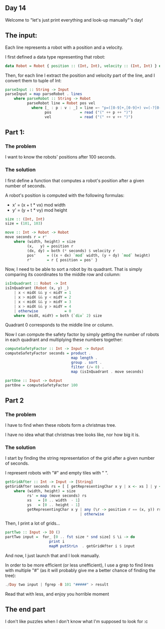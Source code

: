 ## Day 14

Welcome to "let's just print everything and look-up manually"'s day!

## The input:

Each line represents a robot with a position and a velocity.

I first defined a data type representing that robot:

```hs
data Robot = Robot { position :: (Int, Int), velocity :: (Int, Int) } deriving (Show)
```

Then, for each line I extract the position and velocity part of the line,
and I convert them to tuple of Int:

```hs
parseInput :: String -> Input
parseInput = map parseRobot . lines
    where parseRobot :: String -> Robot
          parseRobot line = Robot pos vel
            where [_ : p : v : _] = line =~ "p=([0-9]+,[0-9]+) v=(-?[0-9]+,-?[0-9]+)" :: [[String]]
                  pos             = read ("(" ++ p ++ ")")
                  vel             = read ("(" ++ v ++ ")")
```

## Part 1:

### The problem

I want to know the robots' positions after 100 seconds.

### The solution

I first define a function that computes a robot's position after a given number of seconds.

A robot's position is computed with the following formulas:
- x' = (x + t * vx) mod width
- y' = (y + t * vy) mod height

```hs
size :: (Int, Int)
size = (101, 103)

move :: Int -> Robot -> Robot
move seconds r = r'
    where (width, height) = size
          (x,   y) = position r
          (dx, dy) = both (* seconds) $ velocity r
          pos'     = ((x + dx) `mod` width, (y + dy) `mod` height)
          r'       = r { position = pos' }
```

Now, I need to be able to sort a robot by its quadrant. That is simply comparing
its coordinates to the middle row and column:

```hs
isInQuadrant :: Robot -> Int
isInQuadrant (Robot (x, y) _)
    | x < midX && y < midY = 1
    | x > midX && y < midY = 2
    | x < midX && y > midY = 3
    | x > midX && y > midY = 4
    | otherwise            = 0
    where (midX, midY) = both (`div` 2) size
```

Quadrant 0 corresponds to the middle line or column.

Now I can compute the safety factor by simply getting the number of robots in each quadrant
and multiplying these numbers together:

```hs
computeSafetyFactor :: Int -> Input -> Output
computeSafetyFactor seconds = product . 
                              map length .
                              group . sort . 
                              filter (/= 0) .
                              map (isInQuadrant . move seconds)

partOne :: Input -> Output
partOne = computeSafetyFactor 100
```

## Part 2

### The problem

I have to find when these robots form a christmas tree.

I have no idea what that christmas tree looks like, nor how big it is.

### The solution

I start by finding the string representation of the grid after a given number of seconds.

I represent robots with "#" and empty tiles with " ".

```hs
getGridAfter :: Int -> Input -> [String]
getGridAfter seconds rs = [ [ getRepresentingChar x y | x <- xs ] | y <- ys ]
    where (width, height) = size
          rs' = map (move seconds) rs
          xs   = [0 .. width  - 1]
          ys   = [0 .. height - 1]
          getRepresentingChar x y | any (\r -> position r == (x, y)) rs' = '#'
                                  | otherwise                            = ' '
```

Then, I print a lot of grids...

```hs
partTwo :: Input -> IO ()
partTwo input =  for_ [0 .. fst size * snd size] $ \i -> do
                    print i
                    mapM putStrLn  . getGridAfter i $ input
```

And now, I just launch that and I look manually.

In order to be more efficient (or less unefficient), I use a grep to find lines with multiple "#" (as it will probably give me a better chance of finding the tree):

```hs
./Day two input | fgrep -B 101 "#####" > result
```

Read that with less, and enjoy you horrible moment

## The end part

I don't like puzzles when I don't know what I'm supposed to look for :c
